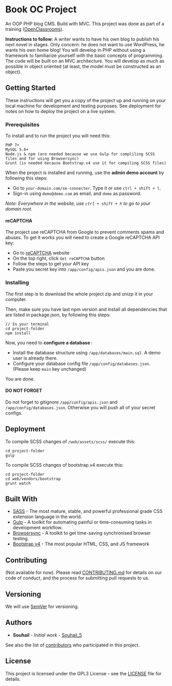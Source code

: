 # Book OC Project

An OOP PHP blog CMS. Build with MVC. This project was done as part of a training (<a href="https://openclassrooms.com/" target="_blank">OpenClassrooms</a>).

**Instructions to follow**:
A writer wants to have his own blog to publish his next novel in stages. Only concern: he does not want to use WordPress, he wants his own home blog!
You will develop in PHP without using a framework to familiarize yourself with the basic concepts of programming. The code will be built on an MVC architecture. You will develop as much as possible in object oriented (at least, the model must be constructed as an object).

## Getting Started

These instructions will get you a copy of the project up and running on your local machine for development and testing purposes. See deployment for notes on how to deploy the project on a live system.

### Prerequisites

To install and to run the project you will need this:

```
PHP 7+
MySQL 5.6+
Node.js & npm (are needed because we use Gulp for compliling SCSS files and for using Browsersync)
Grunt (is needed because Bootstrap.v4 use it for compiling SCSS files)
```

When the project is installed and running, use the **admin demo account** by following this steps:
* Go to `your-domain.com/se-connecter`. Type it or use `ctrl + shift + l`.
* Sign-in using `demo@demo.com` as email, and `demo` as password.

*Note: Everywhere in the website, use `ctrl + shift + h` to go to your domain root.*

#### reCAPTCHA

The project use reCAPTCHA from Google to prevent comments spams and abuses. To get it works you will need to create a Google reCAPTCHA API key:
* Go to <a href="https://www.google.com/recaptcha/" target="_blank">reCAPTCHA</a> website
* On the top right, click `Get reCAPTCHA` button
* Follow the steps to get your API key
* Paste you secret key into `/app/config/apis.json` and you are done.

### Installing

The first step is to download the whole project zip and unizp it in your computer.

Then, make sure you have last npm version and install all dependencies that are listed in package.json, by following this steps:

```
// In your terminal
cd project-folder
npm install
```

Now, you need to **configure a database** :
* Install the database structure using `/app/databases/main.sql`. A demo user is already there.
* Configure your database config file `/app/config/databases.json`. (Please keep `main` key unchanged)

You are done.

#### DO NOT FORGET

Do not forget to gitignore `/app/config/apis.json` and `/app/config/databases.json`. Otherwise you will push all of your secret configs.

## Deployment

To compile SCSS changes of `/web/assets/scss/` execute this:

```
cd project-folder
gulp
```

To compile SCSS changes of bootstrap.v4 execute this:

```
cd project-folder
cd web/vendors/bootstrap
grunt watch
```

## Built With

* <a href="http://sass-lang.com/" target="_blank">SASS</a> - The most mature, stable, and powerful professional grade CSS extension language in the world.
* <a href="https://gulpjs.com/" target="_blank">Gulp</a> - A toolkit for automating painful or time-consuming tasks in development workflow.
* <a href="https://browsersync.io/" target="_blank">Browsersync</a> - A toolkit to get time-saving synchronised browser testing.
* <a href="https://v4-alpha.getbootstrap.com/" target="_blank">Bootstrap v4</a> - The most popular HTML, CSS, and JS framework

## Contributing

(Not available for now). Please read [CONTRIBUTING.md](#) for details on our code of conduct, and the process for submitting pull requests to us.

## Versioning

We will use <a href="http://semver.org/" target="_blank">SemVer</a> for versioning.

## Authors

* **Souhail** - *Initial work* - [Souhail_5](https://github.com/Souhail-5)

See also the list of [contributors](https://github.com/Souhail-5/book-oc-project/contributors) who participated in this project.

## License

This project is licensed under the GPL3 License - see the [LICENSE](LICENSE.md) file for details.
